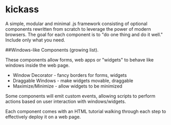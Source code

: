 # kickass

A simple, modular and minimal .js framework consisting 
of optional components rewritten from scratch to 
leverage the power of modern browsers. The goal for each 
component is to "do one thing and do it well." Include 
only what you need.

##Windows-like Components (growing list).

These components allow forms, web apps or "widgets" to 
behave like windows inside the web page. 

 * Window Decorator  - fancy borders for forms, widgets
 * Draggable Windows - make widgets movable, draggable
 * Maximize/Minimize - allow widgets to be minimized
 
Some components will emit custom events, allowing 
scripts to perform actions based on user interaction 
with windows/widgets.

Each component comes with an HTML tutorial walking 
through each step to effectively deploy it on a web page.
